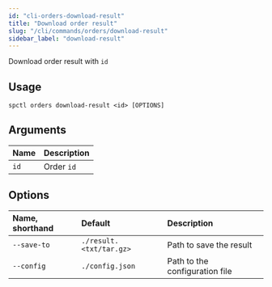 ```yaml
---
id: "cli-orders-download-result"
title: "Download order result"
slug: "/cli/commands/orders/download-result"
sidebar_label: "download-result"
---
```


Download order result with `id`

## Usage

```
spctl orders download-result <id> [OPTIONS]
```

## Arguments

|**Name**|**Description**|
| :- | :- |
|`id`|Order `id`|

## Options

|**Name, shorthand**|**Default**|**Description**|
| :- | :- | :- |
|`--save-to`|`./result.<txt/tar.gz>`|Path to save the result|
|`--config`|`./config.json`|Path to the configuration file|
